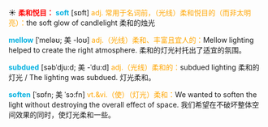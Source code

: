 ☀ <font color="red">**柔和悦目：**</font>
<font color="sky blue">**soft**</font> [sɒft] 
<font color="orange">adj. 常用于名词前，（光线）柔和悦目的（而非太明亮）：</font>the soft glow of candlelight 柔和的烛光
           
<font color="sky blue">**mellow**</font> [ˈmeləʊ; 美 -loʊ]
<font color="orange">adj.（光线）柔和、丰富且宜人的：</font>Mellow lighting helped to create the right atmosphere. 柔和的灯光衬托出了适宜的氛围。
           
<font color="sky blue">**subdued**</font> [səbˈdju:d; 美 -ˈdu:d]
<font color="orange">adj.（光线）柔和的：</font>subdued lighting 柔和的灯光 / The lighting was subdued. 灯光柔和。

<font color="sky blue">**soften**</font> [ˈsɒfn; 美 ˈsɔ:fn]
<font color="orange">vt.&vi.（使）（灯光）柔和：</font>We wanted to soften the light without destroying the overall effect of space. 我们希望在不破坏整体空间效果的同时，使灯光柔和一些。
           

